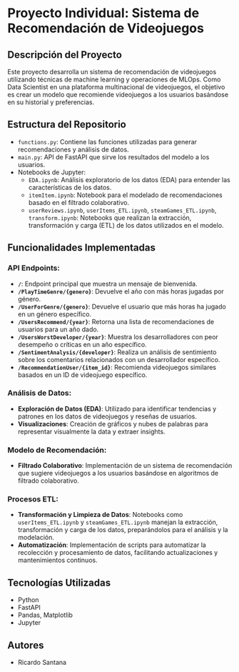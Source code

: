 # Proyecto Individual: Sistema de Recomendación de Videojuegos

## Descripción del Proyecto
Este proyecto desarrolla un sistema de recomendación de videojuegos utilizando técnicas de machine learning y operaciones de MLOps. Como Data Scientist en una plataforma multinacional de videojuegos, el objetivo es crear un modelo que recomiende videojuegos a los usuarios basándose en su historial y preferencias.

## Estructura del Repositorio
- `functions.py`: Contiene las funciones utilizadas para generar recomendaciones y análisis de datos.
- `main.py`: API de FastAPI que sirve los resultados del modelo a los usuarios.
- Notebooks de Jupyter:
  - `EDA.ipynb`: Análisis exploratorio de los datos (EDA) para entender las características de los datos.
  - `itemItem.ipynb`: Notebook para el modelado de recomendaciones basado en el filtrado colaborativo.
  - `userReviews.ipynb`, `userItems_ETL.ipynb`, `steamGames_ETL.ipynb`, `transform.ipynb`: Notebooks que realizan la extracción, transformación y carga (ETL) de los datos utilizados en el modelo.

## Funcionalidades Implementadas
### API Endpoints:
- **`/`**: Endpoint principal que muestra un mensaje de bienvenida.
- **`/PlayTimeGenre/{genero}`**: Devuelve el año con más horas jugadas por género.
- **`/UserForGenre/{genero}`**: Devuelve el usuario que más horas ha jugado en un género específico.
- **`/UsersRecommend/{year}`**: Retorna una lista de recomendaciones de usuarios para un año dado.
- **`/UsersWorstDeveloper/{year}`**: Muestra los desarrolladores con peor desempeño o críticas en un año específico.
- **`/SentimentAnalysis/{developer}`**: Realiza un análisis de sentimiento sobre los comentarios relacionados con un desarrollador específico.
- **`/RecommendationUser/{item_id}`**: Recomienda videojuegos similares basados en un ID de videojuego específico.

### Análisis de Datos:
- **Exploración de Datos (EDA)**: Utilizado para identificar tendencias y patrones en los datos de videojuegos y reseñas de usuarios.
- **Visualizaciones**: Creación de gráficos y nubes de palabras para representar visualmente la data y extraer insights.

### Modelo de Recomendación:
- **Filtrado Colaborativo**: Implementación de un sistema de recomendación que sugiere videojuegos a los usuarios basándose en algoritmos de filtrado colaborativo.

### Procesos ETL:
- **Transformación y Limpieza de Datos**: Notebooks como `userItems_ETL.ipynb` y `steamGames_ETL.ipynb` manejan la extracción, transformación y carga de los datos, preparándolos para el análisis y la modelación.
- **Automatización**: Implementación de scripts para automatizar la recolección y procesamiento de datos, facilitando actualizaciones y mantenimientos continuos.

## Tecnologías Utilizadas
- Python
- FastAPI
- Pandas, Matplotlib
- Jupyter

## Autores
- Ricardo Santana
